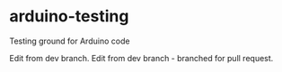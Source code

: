 # arduino-testing
Testing ground for Arduino code

Edit from dev branch.
Edit from dev branch - branched for pull request.
